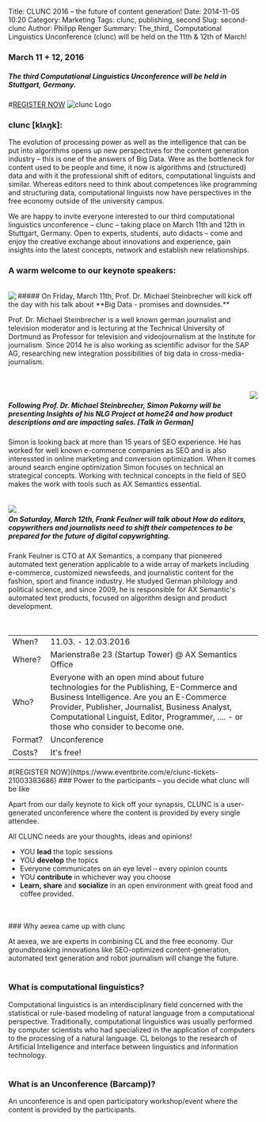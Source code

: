 Title: CLUNC 2016 – the future of content generation!
Date: 2014-11-05 10:20
Category: Marketing
Tags: clunc, publishing, second
Slug: second-clunc
Author: Philipp Renger
Summary: The_third_ Computational Linguistics Unconference (clunc) will be held on the 11th & 12th of March!

### March 11 + 12, 2016
##### The third Computational Linguistics Unconference will be held in Stuttgart, Germany.
#[REGISTER NOW](https://www.eventbrite.com/e/clunc-tickets-21003383686)
![clunc Logo](https://s3-eu-west-1.amazonaws.com/uploads-eu.hipchat.com/81297/586215/087RZFJMRzWSen7/clunc%20logo%20claim.png)


### clunc [klʌŋk]: 

The evolution of processing power as well as the intelligence that can be put into algorithms opens up new perspectives for the content generation industry – this is one of the answers of Big Data. Were as the bottleneck for content used to be people and time, it now is algorithms and (structured) data and with it the professional shift of editors, computational linguists and similar.
Whereas editors need to think about competences like programming and structuring data, computational linguists now have perspectives in the free economy outside of the university campus.

We are happy to invite everyone interested to our third computational linguistics unconference – clunc – taking place on March 11th and 12th in Stuttgart, Germany. Open to experts, students, auto didacts – come and enjoy the creative exchange about innovations and experience, gain insights into the latest concepts, network and establish new relationships.
<br>

### A warm welcome to our keynote speakers:
<br>
<img align="left" src="https://s3-eu-west-1.amazonaws.com/uploads-eu.hipchat.com/81297/884222/XYdSGqWhM7aPjRV/MichaelSteinbrecher.jpg">
##### On Friday, March 11th, Prof. Dr. Michael Steinbrecher will kick off the day with his talk about **Big Data - promises and downsides.**

Prof. Dr. Michael Steinbrecher is a well known german journalist and television moderator and is lecturing at the Technical University of Dortmund as Professor for television and videojournalism at the Institute for journalism. Since 2014 he is also working as scientific advisor for the SAP AG, researching new integration possibilities of big data in cross-media-journalism.<br>
<br>
<br>
<br>
<img align="right" src="https://s3-eu-west-1.amazonaws.com/uploads-eu.hipchat.com/81297/884222/UqW2lOLkta3rUef/SimonPokorny.jpg">
##### Following Prof. Dr. Michael Steinbrecher, Simon Pokorny will be presenting **Insights of his NLG Project at home24 and how product descriptions and are impacting sales.** [Talk in German]

Simon is looking back at more than 15 years of SEO experience. He has worked for well known e-commerce companies as SEO and is also interessted in online marketing and conversion optimization. When it comes around search engine optimization Simon focuses on technical an strategical concepts. Working with technical concepts in the field of SEO makes the work with tools such as AX Semantics essential. <br>
<br>
<br>
<img align="left" src="https://s3-eu-west-1.amazonaws.com/uploads-eu.hipchat.com/81297/884222/9Q9vZ2mq2z1LsZn/FrankFeulner.jpg">
##### On Saturday, March 12th, Frank Feulner will talk about **How do editors, copywrithers  and journalists need to shift their competences to be prepared for the future of digital copywrighting.**

Frank Feulner is CTO at AX Semantics, a company that pioneered automated text generation applicable to a wide array of markets including e-commerce, customized newsfeeds, and journalistic content for the fashion, sport and finance industry.
He studyed German philology and political science, and since 2009, he is responsible for AX Semantic's automated text products, focused on algorithm design and product development.
<br>
<br>
<br>
<table>
    <tr>
        <td>When?</td>
        <td>11.03. - 12.03.2016</td>
    </tr>
        <tr>
        <td>Where?</td>
        <td>Marienstraße 23 (Startup Tower) @ AX Semantics Office</td>
    </tr>
        <tr>
        <td>Who?</td>
        <td>Everyone with an open mind about future technologies for the Publishing, E-Commerce and Business Intelligence. Are you an E-Commerce Provider, Publisher, Journalist, Business Analyst, Computational Linguist, Editor, Programmer, .... - or those who consider to become one.</td>
    </tr>
        <tr>
        <td>Format?</td>
        <td> Unconference</td>
    </tr>
        <tr>
        <td>Costs?</td>
        <td>It's free!</td>
    </tr>
</table>
#[REGISTER NOW](https://www.eventbrite.com/e/clunc-tickets-21003383686)
### Power to the participants – you decide what clunc will be like

Apart from our daily keynote to kick off your synapsis, CLUNC is a user-generated unconference where the content is provided by every single attendee.

All CLUNC needs are your thoughts, ideas and opinions!

* YOU **lead** the topic sessions
* YOU **develop** the topics
* Everyone communicates on an eye level – every opinion counts
* YOU **contribute** in whichever way you choose 
* **Learn, share** and **socialize** in an open environment with great food and coffee provided.
<br>
<br>
### Why aexea came up with clunc 

At aexea, we are experts in combining CL and the free economy. Our groundbreaking innovations like SEO-optimized content-generation, automated text generation and robot journalism will change the future. 
<br>
<br>
### What is computational linguistics?

Computational linguistics is an interdisciplinary field concerned with the statistical or rule-based modeling of natural language from a computational perspective. Traditionally, computational linguistics was usually performed by computer scientists who had specialized in the application of computers to the processing of a natural language. CL belongs to the research of Artificial Intelligence and interface between linguistics and information technology.
<br>
<br>
### What is an Unconference (Barcamp)?

An unconference is and open participatory workshop/event where the content is provided by the participants.
